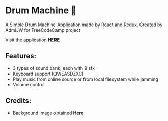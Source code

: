 # Drum Machine 🥁

A Simple Drum Machine Application made by React and Redux. Created by AdmiJW for FreeCodeCamp project

Visit the application __[HERE](https://admijw.github.io/drum_machine_react/)__

## Features:

* 3 types of sound bank, each with 9 sfx
* Keyboard support (QWEASDZXC)
* Play music from online source or from local filesystem while jamming
* Volume control

## Credits:

* Background image obtained __[Here](https://wallpapercave.com/wp/7aUBMp4.jpg)__

